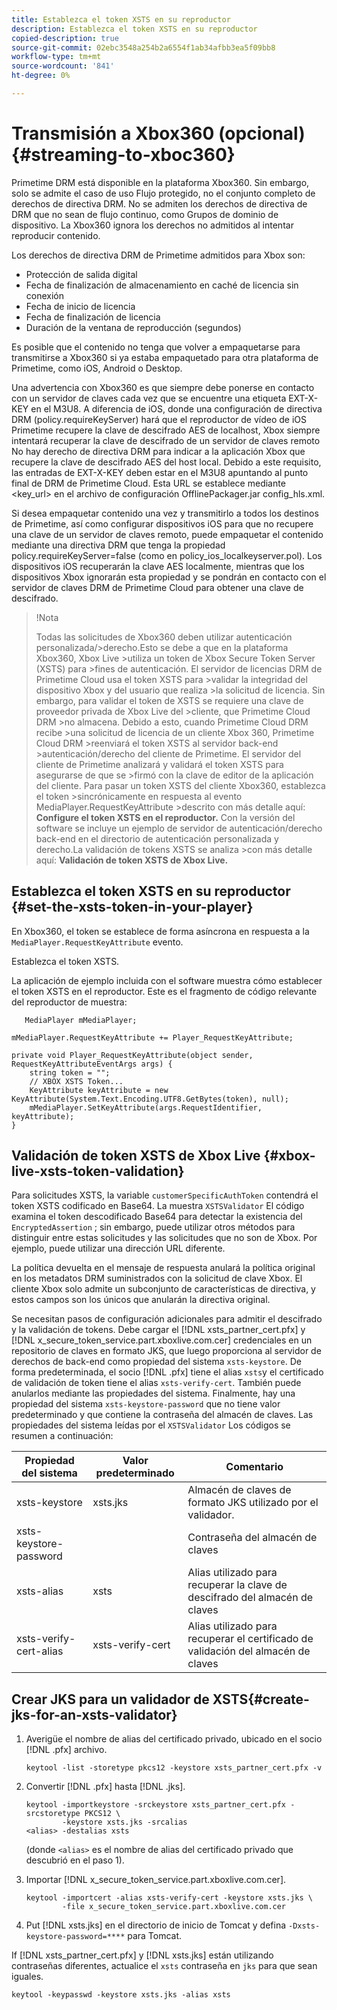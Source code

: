 ```yaml
---
title: Establezca el token XSTS en su reproductor
description: Establezca el token XSTS en su reproductor
copied-description: true
source-git-commit: 02ebc3548a254b2a6554f1ab34afbb3ea5f09bb8
workflow-type: tm+mt
source-wordcount: '841'
ht-degree: 0%

---
```


# Transmisión a Xbox360 (opcional) {#streaming-to-xboc360}

Primetime DRM está disponible en la plataforma Xbox360. Sin embargo, solo se admite el caso de uso Flujo protegido, no el conjunto completo de derechos de directiva DRM. No se admiten los derechos de directiva de DRM que no sean de flujo continuo, como Grupos de dominio de dispositivo. La Xbox360 ignora los derechos no admitidos al intentar reproducir contenido.

Los derechos de directiva DRM de Primetime admitidos para Xbox son:
* Protección de salida digital
* Fecha de finalización de almacenamiento en caché de licencia sin conexión
* Fecha de inicio de licencia
* Fecha de finalización de licencia
* Duración de la ventana de reproducción (segundos)

Es posible que el contenido no tenga que volver a empaquetarse para transmitirse a Xbox360 si ya estaba empaquetado para otra plataforma de Primetime, como iOS, Android o Desktop.

Una advertencia con Xbox360 es que siempre debe ponerse en contacto con un servidor de claves cada vez que se encuentre una etiqueta EXT-X-KEY en el M3U8. A diferencia de iOS, donde una configuración de directiva DRM (policy.requireKeyServer) hará que el reproductor de vídeo de iOS Primetime recupere la clave de descifrado AES de localhost, Xbox siempre intentará recuperar la clave de descifrado de un servidor de claves remoto No hay derecho de directiva DRM para indicar a la aplicación Xbox que recupere la clave de descifrado AES del host local. Debido a este requisito, las entradas de EXT-X-KEY deben estar en el M3U8 apuntando al punto final de DRM de Primetime Cloud. Esta URL se establece mediante &lt;key_url> en el archivo de configuración OfflinePackager.jar config_hls.xml.

Si desea empaquetar contenido una vez y transmitirlo a todos los destinos de Primetime, así como configurar dispositivos iOS para que no recupere una clave de un servidor de claves remoto, puede empaquetar el contenido mediante una directiva DRM que tenga la propiedad policy.requireKeyServer=false (como en policy_ios_localkeyserver.pol). Los dispositivos iOS recuperarán la clave AES localmente, mientras que los dispositivos Xbox ignorarán esta propiedad y se pondrán en contacto con el servidor de claves DRM de Primetime Cloud para obtener una clave de descifrado.

>!Nota
>
>Todas las solicitudes de Xbox360 deben utilizar autenticación personalizada/>derecho.Esto se debe a que en la plataforma Xbox360, Xbox Live >utiliza un token de Xbox Secure Token Server (XSTS) para >fines de autenticación.
>El servidor de licencias DRM de Primetime Cloud usa el token XSTS para >validar la integridad del dispositivo Xbox y del usuario que realiza >la solicitud de licencia. Sin embargo, para validar el token de XSTS se requiere una clave de proveedor privada de Xbox Live del >cliente, que Primetime Cloud DRM >no almacena. Debido a esto, cuando Primetime Cloud DRM recibe >una solicitud de licencia de un cliente Xbox 360, Primetime Cloud DRM >reenviará el token XSTS al servidor back-end >autenticación/derecho del cliente de Primetime. El servidor del cliente de Primetime
>analizará y validará el token XSTS para asegurarse de que se >firmó con la clave de editor de la aplicación del cliente.
>Para pasar un token XSTS del cliente Xbox360, establezca el token >sincrónicamente en respuesta al evento MediaPlayer.RequestKeyAttribute >descrito con más detalle aquí: **Configure el token XSTS en el reproductor.** Con la versión del software se incluye un ejemplo de servidor de autenticación/derecho back-end en el directorio de autenticación personalizada y derecho.La validación de tokens XSTS se analiza >con más detalle aquí: **Validación de token XSTS de Xbox Live.**


## Establezca el token XSTS en su reproductor {#set-the-xsts-token-in-your-player}

En Xbox360, el token se establece de forma asíncrona en respuesta a la `MediaPlayer.RequestKeyAttribute` evento.

Establezca el token XSTS.

La aplicación de ejemplo incluida con el software muestra cómo establecer el token XSTS en el reproductor. Este es el fragmento de código relevante del reproductor de muestra:

```
   MediaPlayer mMediaPlayer;  
 
mMediaPlayer.RequestKeyAttribute += Player_RequestKeyAttribute;  
 
private void Player_RequestKeyAttribute(object sender, RequestKeyAttributeEventArgs args) {  
    string token = "";  
    // XBOX XSTS Token...  
    KeyAttribute keyAttribute = new KeyAttribute(System.Text.Encoding.UTF8.GetBytes(token), null);  
    mMediaPlayer.SetKeyAttribute(args.RequestIdentifier, keyAttribute);  
} 
```

## Validación de token XSTS de Xbox Live {#xbox-live-xsts-token-validation}

Para solicitudes XSTS, la variable `customerSpecificAuthToken` contendrá el token XSTS codificado en Base64. La muestra `XSTSValidator` El código examina el token descodificado Base64 para detectar la existencia del `EncryptedAssertion` ; sin embargo, puede utilizar otros métodos para distinguir entre estas solicitudes y las solicitudes que no son de Xbox. Por ejemplo, puede utilizar una dirección URL diferente.

La política devuelta en el mensaje de respuesta anulará la política original en los metadatos DRM suministrados con la solicitud de clave Xbox. El cliente Xbox solo admite un subconjunto de características de directiva, y estos campos son los únicos que anularán la directiva original.

Se necesitan pasos de configuración adicionales para admitir el descifrado y la validación de tokens. Debe cargar el [!DNL xsts_partner_cert.pfx] y [!DNL x_secure_token_service.part.xboxlive.com.cer] credenciales en un repositorio de claves en formato JKS, que luego proporciona al servidor de derechos de back-end como propiedad del sistema `xsts-keystore`. De forma predeterminada, el socio [!DNL .pfx] tiene el alias `xsts`y el certificado de validación de token tiene el alias `xsts-verify-cert`. También puede anularlos mediante las propiedades del sistema. Finalmente, hay una propiedad del sistema `xsts-keystore-password` que no tiene valor predeterminado y que contiene la contraseña del almacén de claves. Las propiedades del sistema leídas por el `XSTSValidator` Los códigos se resumen a continuación:

| Propiedad del sistema | Valor predeterminado | Comentario |
|---|---|---|
| xsts-keystore | xsts.jks | Almacén de claves de formato JKS utilizado por el validador. |
| xsts-keystore-password | | Contraseña del almacén de claves |
| xsts-alias | xsts | Alias utilizado para recuperar la clave de descifrado del almacén de claves |
| xsts-verify-cert-alias | xsts-verify-cert | Alias utilizado para recuperar el certificado de validación del almacén de claves |

## Crear JKS para un validador de XSTS{#create-jks-for-an-xsts-validator}

1. Averigüe el nombre de alias del certificado privado, ubicado en el socio [!DNL .pfx] archivo.

   ```
   keytool -list -storetype pkcs12 -keystore xsts_partner_cert.pfx -v 
   ```

1. Convertir [!DNL .pfx] hasta [!DNL .jks].

   ```
   keytool -importkeystore -srckeystore xsts_partner_cert.pfx -srcstoretype PKCS12 \  
           -keystore xsts.jks -srcalias  
   <alias> -destalias xsts
   ```

   (donde `<alias>` es el nombre de alias del certificado privado que descubrió en el paso 1).
1. Importar [!DNL x_secure_token_service.part.xboxlive.com.cer].

   ```
   keytool -importcert -alias xsts-verify-cert -keystore xsts.jks \  
           -file x_secure_token_service.part.xboxlive.com.cer 
   ```

1. Put [!DNL xsts.jks] en el directorio de inicio de Tomcat y defina `-Dxsts-keystore-password=****` para Tomcat.

If [!DNL xsts_partner_cert.pfx] y [!DNL xsts.jks] están utilizando contraseñas diferentes, actualice el `xsts` contraseña en `jks` para que sean iguales.

```
keytool -keypasswd -keystore xsts.jks -alias xsts 
```

